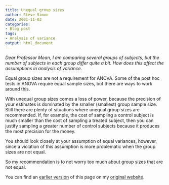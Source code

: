 ```yaml
---
title: Unequal group sizes
author: Steve Simon
date: 2001-11-02
categories:
- Blog post
tags:
- Analysis of variance
output: html_document
---
```

*Dear Professor Mean, I am comparing several groups of subjects, but the
number of subjects in each group differ quite a bit. How does this
affect the assumptions in analysis of variance.*

Equal group sizes are not a requirement for ANOVA. Some of the post hoc
tests in ANOVA require equal sample sizes, but there are ways to work
around this.

With unequal group sizes comes a loss of power, because the precision of
your estimates is dominated by the smaller (smallest) group sample size.
Still there are plenty of situations where unequal group sizes are
recommended. If, for example, the cost of sampling a control subject is
much smaller than the cost of sampling a treated subject, then you can
justify sampling a greater number of control subjects because it
produces the most precision for the money.

You should look closely at your assumption of equal variances, however,
since a violation of this assumption is more problematic when the group
sizes are not equal.

So my recommendation is to not worry too much about group sizes that are
not equal.

You can find an [earlier version][sim1] of this page on my [original website][sim2].

[sim1]: http://www.pmean.com/01/unequal.html
[sim2]: http://www.pmean.com/original_site.html
